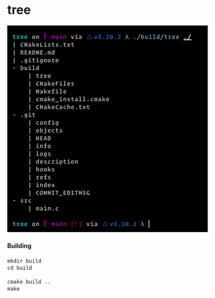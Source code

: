 # tree

![demo](assets/demo.png)

#### Building
```shell
mkdir build
cd build

cmake build ..
make
```
